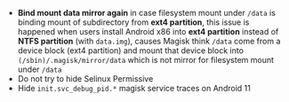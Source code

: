 - **Bind mount data mirror again** in case filesystem mount under `/data` is binding mount of subdirectory from **ext4 partition**, this issue is happened when users install Android x86 into **ext4 partition** instead of **NTFS partition** (with `data.img`), causes Magisk think `/data` come from a device block (ext4 partition) and mount that device block into `(/sbin)/.magisk/mirror/data` which is not mirror for filesystem mount under `/data`
- Do not try to hide Selinux Permissive
- Hide `init.svc_debug_pid.*` magisk service traces on Android 11
